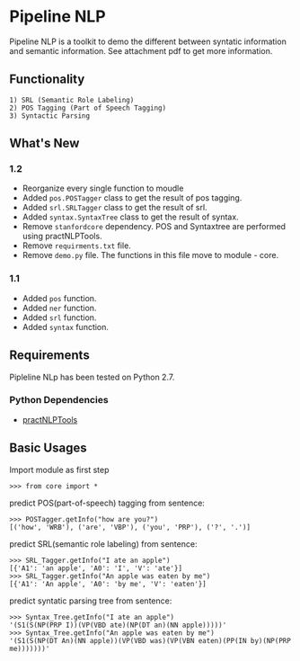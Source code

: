# Pipeline NLP

Pipeline NLP is a toolkit to demo the different between syntatic information and semantic information. See attachment pdf to get more information.

## Functionality
```
1) SRL (Semantic Role Labeling)
2) POS Tagging (Part of Speech Tagging) 
3) Syntactic Parsing
```

## What's New

### 1.2

* Reorganize every single function to moudle 
* Added `pos.POSTagger` class to get the result of pos tagging. 
* Added `srl.SRLTagger` class to get the result of srl. 
* Added `syntax.SyntaxTree` class to get the result of syntax. 
* Remove  `stanfordcore` dependency. POS and Syntaxtree are performed using practNLPTools.
* Remove  `requirments.txt` file. 
* Remove  `demo.py` file. The functions in this file move to module - core.

### 1.1

* Added `pos` function.
* Added `ner` function.
* Added `srl` function.
* Added `syntax` function.


## Requirements

Pipleline NLp has been tested on Python 2.7.

### Python Dependencies

* [practNLPTools](https://github.com/biplab-iitb/practNLPTools)

## Basic Usages

Import module as first step

```
>>> from core import *
```

predict POS(part-of-speech) tagging from sentence:

```
>>> POSTagger.getInfo("how are you?")
[('how', 'WRB'), ('are', 'VBP'), ('you', 'PRP'), ('?', '.')]
```

predict SRL(semantic role labeling) from sentence:

```
>>> SRL_Tagger.getInfo("I ate an apple")
[{'A1': 'an apple', 'A0': 'I', 'V': 'ate'}]
>>> SRL_Tagger.getInfo("An apple was eaten by me")
[{'A1': 'An apple', 'A0': 'by me', 'V': 'eaten'}]
```


predict syntatic parsing tree from sentence:
```
>>> Syntax_Tree.getInfo("I ate an apple")
'(S1(S(NP(PRP I))(VP(VBD ate)(NP(DT an)(NN apple)))))'
>>> Syntax_Tree.getInfo("An apple was eaten by me")
'(S1(S(NP(DT An)(NN apple))(VP(VBD was)(VP(VBN eaten)(PP(IN by)(NP(PRP me)))))))'
```

